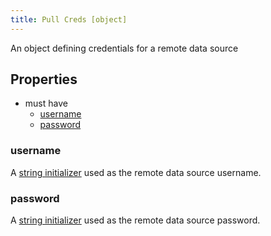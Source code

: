 ```yaml
---
title: Pull Creds [object]
---
```


An object defining credentials for a remote data source

## Properties
- must have
  - [username](#username)
  - [password](#password)

### username
A [string initializer](../../../../types/string#initializer) used as the remote data source username.

### password
A [string initializer](../../../../types/string#initializer) used as the remote data source password.